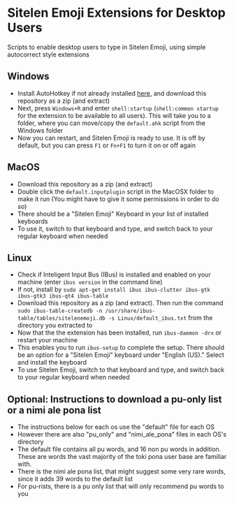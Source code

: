 # Sitelen Emoji Extensions for Desktop Users
Scripts to enable desktop users to type in Sitelen Emoji, using simple autocorrect style extensions

## Windows
- Install AutoHotkey if not already installed [here](https://www.autohotkey.com/), and download this repository as a zip (and extract)
- Next, press `Windows+R` and enter `shell:startup` (`shell:common startup` for the extension to be available to all users). This will take you to a folder, where you can move/copy the `default.ahk` script from the Windows folder
- Now you can restart, and Sitelen Emoji is ready to use. It is off by default, but you can press `F1` or `Fn+F1` to turn it on or off again

## MacOS
- Download this repository as a zip (and extract)
- Double click the `default.inputplugin` script in the MacOSX folder to make it run (You might have to give it some permissions in order to do so)
- There should be a "Sitelen Emoji" Keyboard in your list of installed keyboards
- To use it, switch to that keyboard and type, and switch back to your regular keyboard when needed

## Linux
- Check if Inteligent Input Bus (IBus) is installed and enabled on your machine (enter `ibus version` in the command line)
- If not, install by `sudo apt-get install ibus ibus-clutter ibus-gtk ibus-gtk3 ibus-qt4 ibus-table`
- Download this repository as a zip (and extract). Then run the command `sudo ibus-table-createdb -n /usr/share/ibus-table/tables/sitelenemoji.db -s Linux/default_ibus.txt` from the directory you extracted to
- Now that the the extension has been installed, run `ibus-daemon -drx` or restart your machine
- This enables you to run `ibus-setup` to complete the setup. There should be an option for a "Sitelen Emoji" keyboard under "English (US)." Select and install the keyboard
- To use Sitelen Emoji, switch to that keyboard and type, and switch back to your regular keyboard when needed


## Optional: Instructions to download a pu-only list or a nimi ale pona list
- The instructions below for each os use the "default" file for each OS
- However there are also "pu_only" and "nimi_ale_pona" files in each OS's directory
- The default file contains all pu words, and 16 non pu words in addition. These are words the vast majority of the toki pona user base are familiar with.
- There is the nimi ale pona list, that might suggest some very rare words, since it adds 39 words to the default list
- For pu-rists, there is a pu only list that will only recommend pu words to you
